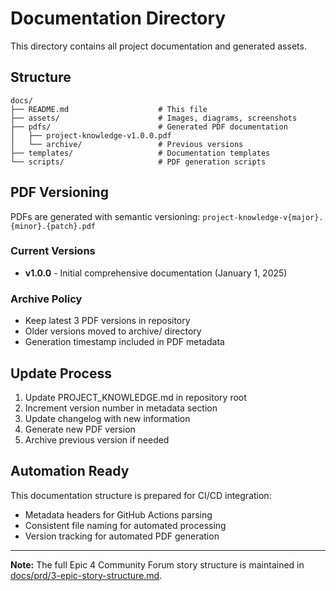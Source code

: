 
# Documentation Directory

This directory contains all project documentation and generated assets.

## Structure

```
docs/
├── README.md                    # This file
├── assets/                      # Images, diagrams, screenshots
├── pdfs/                        # Generated PDF documentation
│   ├── project-knowledge-v1.0.0.pdf
│   └── archive/                 # Previous versions
├── templates/                   # Documentation templates
└── scripts/                     # PDF generation scripts
```

## PDF Versioning

PDFs are generated with semantic versioning: `project-knowledge-v{major}.{minor}.{patch}.pdf`

### Current Versions
- **v1.0.0** - Initial comprehensive documentation (January 1, 2025)

### Archive Policy
- Keep latest 3 PDF versions in repository
- Older versions moved to archive/ directory
- Generation timestamp included in PDF metadata

## Update Process

1. Update PROJECT_KNOWLEDGE.md in repository root
2. Increment version number in metadata section
3. Update changelog with new information
4. Generate new PDF version
5. Archive previous version if needed

## Automation Ready

This documentation structure is prepared for CI/CD integration:
- Metadata headers for GitHub Actions parsing
- Consistent file naming for automated processing
- Version tracking for automated PDF generation

---

**Note:** The full Epic 4 Community Forum story structure is maintained in [docs/prd/3-epic-story-structure.md](./prd/3-epic-story-structure.md).

